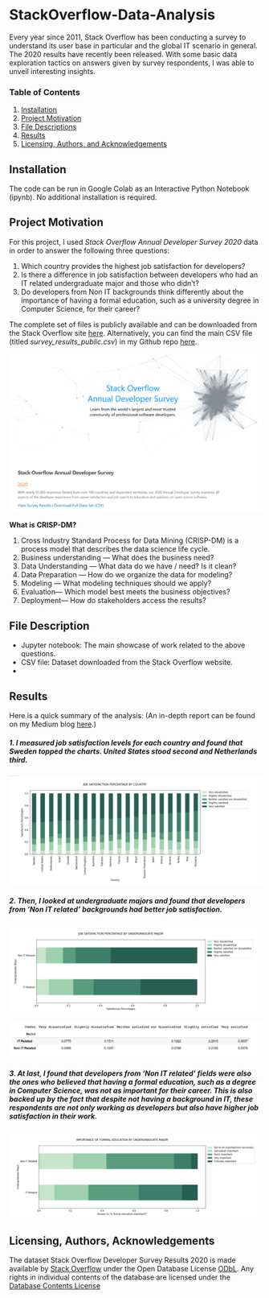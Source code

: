 # StackOverflow-Data-Analysis
Every year since 2011, Stack Overflow has been conducting a survey to understand its user base in particular and the global IT scenario in general. The 2020 results have recently been released. With some basic data exploration tactics on answers given by survey respondents, I was able to unveil interesting insights.

### Table of Contents

1. [Installation](#installation)
2. [Project Motivation](#motivation)
3. [File Descriptions](#files)
4. [Results](#results)
5. [Licensing, Authors, and Acknowledgements](#licensing)

## Installation <a name="installation"></a>

The code can be run in Google Colab as an Interactive Python Notebook (ipynb). No additional installation is required.

## Project Motivation<a name="motivation"></a>

For this project, I used _Stack Overflow Annual Developer Survey 2020_ data in order to answer the following three questions:

1. Which country provides the highest job satisfaction for developers?
2. Is there a difference in job satisfaction between developers who had an IT related undergraduate major and those who didn’t?
3. Do developers from Non IT backgrounds think differently about the importance of having a formal education, such as a university degree in Computer Science, for their career?

The complete set of files is publicly available and can be downloaded from the Stack Overflow site [here](https://insights.stackoverflow.com/survey).  Alternatively, you can find the main CSV file (titled _survey_results_public.csv_) in my Github repo [here](https://github.com/nazianafis/StackOverflow-Data-Analysis/blob/main/survey_results_public.csv).

![stack overflow image](https://github.com/nazianafis/StackOverflow-Data-Analysis/blob/main/images/so-1%20(2).png)

**What is CRISP-DM?**
1. Cross Industry Standard Process for Data Mining (CRISP-DM) is a process model that describes the data science life cycle.
2. Business understanding — What does the business need?
3. Data Understanding — What data do we have / need? Is it clean?
4. Data Preparation — How do we organize the data for modeling?
5. Modeling — What modeling techniques should we apply?
6. Evaluation— Which model best meets the business objectives?
7. Deployment— How do stakeholders access the results?

## File Description <a name="files"></a>

* Jupyter notebook: The main showcase of work related to the above questions.
* CSV file: Dataset downloaded from the Stack Overflow website.
* 

## Results<a name="results"></a>

Here is a quick summary of the analysis: (An in-depth report can be found on my Medium blog [here](https://nazianafis.medium.com/best-country-to-work-in-2020-15a790b00904).)
##### 1. I measured job satisfaction levels for each country and found that Sweden topped the charts. United States stood second and Netherlands third.

![first answer](https://github.com/nazianafis/StackOverflow-Data-Analysis/blob/main/images/graph-1.png)

##### 2. Then, I looked at undergraduate majors and found that developers from ‘Non IT related’ backgrounds had better job satisfaction.

![second answer 1](https://github.com/nazianafis/StackOverflow-Data-Analysis/blob/main/images/graph-2.png)

![second answer 2](https://github.com/nazianafis/StackOverflow-Data-Analysis/blob/main/images/graph-4.png)

##### 3. At last, I found that developers from ‘Non IT related’ fields were also the ones who believed that having a formal education, such as a degree in Computer Science, was not as important for their career. This is also backed up by the fact that despite not having a background in IT, these respondents are not only working as developers but also have higher job satisfaction in their work.

![third answer](https://github.com/nazianafis/StackOverflow-Data-Analysis/blob/main/images/graph-3.png)

## Licensing, Authors, Acknowledgements<a name="licensing"></a>

The dataset Stack Overflow Developer Survey Results 2020 is made available by [Stack Overflow](https://insights.stackoverflow.com/survey) under the Open Database License [ODbL](http://opendatacommons.org/licenses/odbl/1.0/).
Any rights in individual contents of the database are licensed under the [Database Contents License](http://opendatacommons.org/licenses/dbcl/1.0/)
